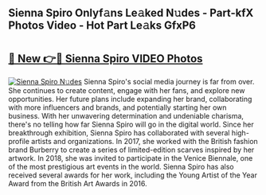 ## Sienna Spiro Onlyf𝚊ns Le𝚊ked N𝚞des - Part-kfX Photos Video - Hot Part Le𝚊ks GfxP6

# <h2><a href="http://ab15368.deff.icu/?id=Sienna+Spiro">🔗 New 👉🔴 Sienna Spiro VIDEO Photos</a></h2>

[![Sienna Spiro N𝚞des](https://i.imgur.com/rIISA9y.gif)](http://ab15368.deff.icu/?id=Sienna+Spiro)
Sienna Spiro's social media journey is far from over. She continues to create content, engage with her fans, and explore new opportunities. Her future plans include expanding her brand, collaborating with more influencers and brands, and potentially starting her own business. With her unwavering determination and undeniable charisma, there's no telling how far Sienna Spiro will go in the digital world. Since her breakthrough exhibition, Sienna Spiro has collaborated with several high-profile artists and organizations. In 2017, she worked with the British fashion brand Burberry to create a series of limited-edition scarves inspired by her artwork. In 2018, she was invited to participate in the Venice Biennale, one of the most prestigious art events in the world. Sienna Spiro has also received several awards for her work, including the Young Artist of the Year Award from the British Art Awards in 2016.
